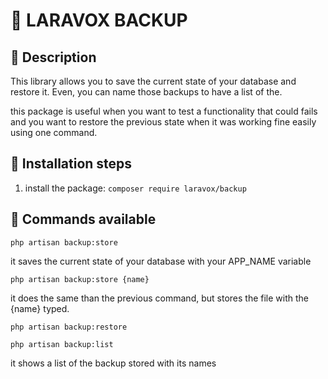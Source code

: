 # 🙉 LARAVOX BACKUP 

## 🙌 Description 

This library allows you to save the current state of your database and restore it. Even, you can name those backups to have a list of the.

this package is useful when you want to test a functionality that could fails and you want to restore the previous state when it was working fine easily using one command.

## 🙌 Installation steps

1. install the package: `composer require laravox/backup`

## 🙌 Commands available

`php artisan backup:store`

it saves the current state of your database with your APP_NAME variable

`php artisan backup:store {name}`

it does the same than the previous command, but stores the file with the {name} typed.

`php artisan backup:restore`

`php artisan backup:list`

it shows a list of the backup stored with its names